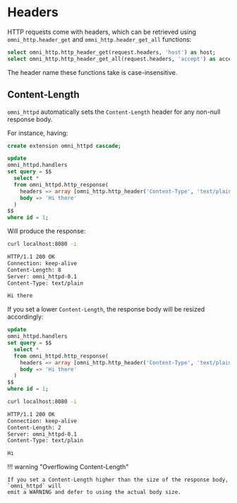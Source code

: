 # Headers

HTTP requests come with headers, which can be retrieved using `omni_http.header_get` and `omni_http.header_get_all`
functions:

```sql
select omni_http.http_header_get(request.headers, 'host') as host;
select omni_http.http_header_get_all(request.headers, 'accept') as accept;
```

The header name these functions take is case-insensitive.

## Content-Length

`omni_httpd` automatically sets the `Content-Length` header for any non-null response body.

For instance, having:

```sql
create extension omni_httpd cascade;

update
omni_httpd.handlers
set query = $$
  select *
  from omni_httpd.http_response(
    headers => array [omni_http.http_header('Content-Type', 'text/plain')],
    body => 'Hi there'
  )
$$
where id = 1;
```

Will produce the response:

```bash
curl localhost:8080 -i

HTTP/1.1 200 OK
Connection: keep-alive
Content-Length: 8
Server: omni_httpd-0.1
Content-Type: text/plain

Hi there
```

If you set a lower `Content-Length`, the response body will be resized accordingly:

```sql
update
omni_httpd.handlers
set query = $$
  select *
  from omni_httpd.http_response(
    headers => array [omni_http.http_header('Content-Type', 'text/plain'), omni_http.http_header('Content-Length', '2')],
    body => 'Hi there'
  )
$$
where id = 1;
```

```bash
curl localhost:8080 -i

HTTP/1.1 200 OK
Connection: keep-alive
Content-Length: 2
Server: omni_httpd-0.1
Content-Type: text/plain

Hi
```

!!! warning "Overflowing Content-Length"

    If you set a Content-Length higher than the size of the response body, `omni_httpd` will
    emit a WARNING and defer to using the actual body size.
